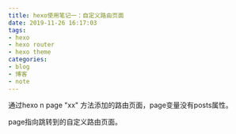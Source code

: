 ```yaml
---
title: hexo使用笔记一：自定义路由页面
date: 2019-11-26 16:17:03
tags:
- hexo
- hexo router
- hexo theme
categories:
- blog
- 博客
- note
---
```

通过hexo n page "xx" 方法添加的路由页面，page变量没有posts属性。

page指向跳转到的自定义路由页面。